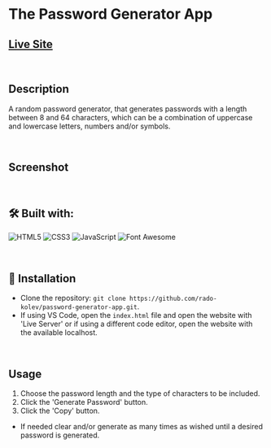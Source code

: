 # The Password Generator App

## [Live Site](https://the-password-generator-app.netlify.app)

<br/>

## Description

A random password generator, that generates passwords with a length between 8 and 64 characters, which can be a combination of uppercase and lowercase letters, numbers and/or symbols.

<br/>

## Screenshot



<br/>

## 🛠️ Built with:

![HTML5](https://img.shields.io/badge/HTML5-E34F26?style=for-the-badge&logo=html5&logoColor=white)
![CSS3](https://img.shields.io/badge/CSS3-1572B6?style=for-the-badge&logo=css3&logoColor=white)
![JavaScript](https://img.shields.io/badge/JavaScript-F7DF1E?style=for-the-badge&logo=javascript&logoColor=black)
![Font Awesome](https://img.shields.io/badge/Font_Awesome-339AF0?style=for-the-badge&logo=fontawesome&logoColor=white)

<br/>

## 💾 Installation

- Clone the repository: `git clone https://github.com/rado-kolev/password-generator-app.git`.
- If using VS Code, open the `index.html` file and open the website with 'Live Server' or if using a different code editor, open the website with the available localhost.

<br/>

## Usage

1. Choose the password length and the type of characters to be included.
2. Click the 'Generate Password' button.
3. Click the 'Copy' button.

- If needed clear and/or generate as many times as wished until a desired password is generated.
